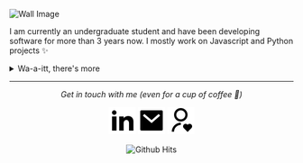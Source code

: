 ![Wall Image](https://raw.githubusercontent.com/Vedant1202/Vedant1202/master/assets/images/wall.png)

I am currently an undergraduate student and have been developing software for more than 3 years now. I mostly work on Javascript and Python projects ✨

<details>
  <summary>Wa-a-itt, there's more</summary>
  <br>
  <p><i>Alexa play Happy by Pharell Williams 🎶</i><p>

  - I create illustrations and designs.🕶
  - I also work on Raspberry and am enthusiastic about cyber-security.👁
  - I also love to play football, read, draw and stargaze. ⚽️
  - Jamming to random music when coding, lmao. Non-stop. ⭐️

    <br>

  ![My github stats](https://github-readme-stats.vercel.app/api?username=Vedant1202&show_icons=true&theme=nord)
  <br><br>
</details>

<hr>
<p align="center">
  <i>Get in touch with me (even for a cup of coffee 🥤)</i>

  <p align="center">
    <a href="https://www.linkedin.com/in/vedant-nandoskar-692824169/" alt="Linkedin"><img src="https://raw.githubusercontent.com/Vedant1202/Vedant1202/master/assets/images/linkedin-fill.svg"></a>
    <a href="mailto:vedant.nandoskar@gmail.com" alt="Contact me"><img src="https://raw.githubusercontent.com/Vedant1202/Vedant1202/master/assets/images/mail-fill.svg"></a>
    <a href="https://vedantnandoskar.herokuapp.com" alt="My Portfolio Site"><img src="https://raw.githubusercontent.com/Vedant1202/Vedant1202/master/assets/images/user-heart-line.svg"></a>
  </p>

  <p align="center">
      <img align="center" src="http://hits.dwyl.com/Vedant1202/Vedant1202.svg" alt="Github Hits">
    </a>
  </p>
</p>